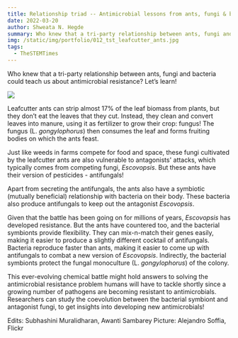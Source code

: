 ```yaml
---
title: Relationship triad -- Antimicrobial lessons from ants, fungi & bacteria 🐜🦠🍃
date: 2022-03-20
author: Shweata N. Hegde
summary: Who knew that a tri-party relationship between ants, fungi and bacteria could teach us about antimicrobial resistance? Let’s learn!
img: /static/img/portfolio/012_tst_leafcutter_ants.jpg
tags:
  - TheSTEMTimes
---
```

Who knew that a tri-party relationship between ants, fungi and bacteria could teach us about antimicrobial resistance? Let’s learn!

<img src = '/static/img/portfolio/012_tst_leafcutter_ants.jpg'>

Leafcutter ants can strip almost 17% of the leaf biomass from plants, but they don’t eat the leaves that they cut. Instead, they clean and convert leaves into manure, using it as fertilizer to grow their crop: fungus! The fungus (L. _gongylophorus_) then consumes the leaf and forms fruiting bodies on which the ants feast.

Just like weeds in farms compete for food and space, these fungi cultivated by the leafcutter ants are also vulnerable to antagonists' attacks, which typically comes from competing fungi, _Escovopsis_. But these ants have their version of pesticides - antifungals!

Apart from secreting the antifungals, the ants also have a symbiotic (mutually beneficial) relationship with bacteria on their body. These bacteria also produce antifungals to keep out the antagonist _Escovopsis_.

Given that the battle has been going on for millions of years, _Escovopsis_ has developed resistance. But the ants have countered too, and the bacterial symbionts provide flexibility. They can mix-n-match their genes easily, making it easier to produce a slightly different cocktail of antifungals. Bacteria reproduce faster than ants, making it easier to come up with antifungals to combat a new version of _Escovopsis_. Indirectly, the bacterial symbionts protect the fungal monoculture (L. _gongylophorus_) of the colony.

This ever-evolving chemical battle might hold answers to solving the antimicrobial resistance problem humans will have to tackle shortly since a growing number of pathogens are becoming resistant to antimicrobials. Researchers can study the coevolution between the bacterial symbiont and antagonist fungi, to get insights into developing new antimicrobials!

Edits: Subhashini Muralidharan, Awanti Sambarey
Picture: Alejandro Soffia, Flickr